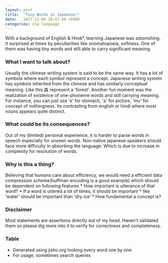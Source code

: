 ```yaml
---
layout: post
title:  "Tiny Words in Japanese!"
date:   2017-12-09 18:47:00 +0900
categories: nlp language
---
```



With a background of English & Hindi*, learning Japanese was astonishing.  It surprised at times by peculiarities like onomatopoeia, softness.  One of them was having tiny words and still able to carry significant meaning.

### What I want to talk about?

Usually the chinese writing system is said to be the same way. It has a lot of symbols where each symbol represent a concept. Japanese writing system has symbols inherited from the chinese and has similarly conceptual meaning. Like this 森 represent a 'forest'.  Another fun moment was the realization of existence of one-phoneme words and still carrying meaning. For instance, you can just use 'e' for  stomach, 'a' for picture, 'mu' for concept of nothingness. Its contrasting from english or hindi where most nouns appears quite distinct. 

### What could be its consequences?

Out of my (limited) personal experience, it is harder to parse words in speech especially for unseen words.
Non-native japanese speakers should face more difficulty in absorbing the language.
Which is due to increase in complexity for resolution of words.
	
	
### Why is this a thing?

  Believing that humans care about efficiency,
  we would need a efficient data compression scheme(huffman encoding is a good example)
  which should be dependent on following features 
    * How important is utterance of that word?
			* If a word is uttered a lot of times, it should be important
				* like 'water' should be important than 'dry ice' 
		* How fundamental a concept is?
    
    
### Disclaimer

Most statements are assertions directly out of my head. Haven't validated them so please dig more into it to verify for correctness and completeness.


### Table

<Add table over here>

* Generated using jisho.org looking every word one by one
* For usage, sometimes search queries
